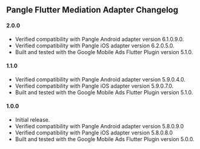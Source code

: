 ## Pangle Flutter Mediation Adapter Changelog

#### 2.0.0
* Verified compatibility with Pangle Android adapter version 6.1.0.9.0.
* Verified compatibility with Pangle iOS adapter version 6.2.0.5.0.
* Built and tested with the Google Mobile Ads Flutter Plugin version 5.1.0.

#### 1.1.0
* Verified compatibility with Pangle Android adapter version 5.9.0.4.0.
* Verified compatibility with Pangle iOS adapter version 5.9.0.7.0.
* Built and tested with the Google Mobile Ads Flutter Plugin version 5.1.0.

#### 1.0.0
* Initial release.
* Verified compatibility with Pangle Android adapter version 5.8.0.9.0
* Verified compatibility with Pangle iOS adapter version 5.8.0.8.0
* Built and tested with the Google Mobile Ads Flutter Plugin version 5.0.0.
